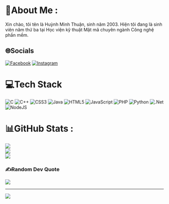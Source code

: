 # 💫About Me :
Xin chào, tôi tên là Huỳnh Minh Thuận, sinh năm 2003. Hiện tôi đang là sinh viên năm thứ  ba tại  Học viện kỹ thuật Mật mã  chuyên ngành Công nghệ phần mềm.

## 🌐Socials
[![Facebook](https://img.shields.io/badge/Facebook-%231877F2.svg?logo=Facebook&logoColor=white)](https://facebook.com/https://www.facebook.com/thuan.huynhminh.3158?mibextid=PtKPJ9)
[![Instagram](https://img.shields.io/badge/Instagram-%23E4405F.svg?logo=Instagram&logoColor=white)](https://instagram.com/https://www.instagram.com/thuanminh_huynh?igsh=MXZobjB0OXpwcnRi&utm_source=qr) 

# 💻Tech Stack
![C](https://img.shields.io/badge/c-%2300599C.svg?style=for-the-badge&logo=c&logoColor=white) ![C++](https://img.shields.io/badge/c++-%2300599C.svg?style=for-the-badge&logo=c%2B%2B&logoColor=white) ![CSS3](https://img.shields.io/badge/css3-%231572B6.svg?style=for-the-badge&logo=css3&logoColor=white) ![Java](https://img.shields.io/badge/java-%23ED8B00.svg?style=for-the-badge&logo=java&logoColor=white) ![HTML5](https://img.shields.io/badge/html5-%23E34F26.svg?style=for-the-badge&logo=html5&logoColor=white) ![JavaScript](https://img.shields.io/badge/javascript-%23323330.svg?style=for-the-badge&logo=javascript&logoColor=%23F7DF1E) ![PHP](https://img.shields.io/badge/php-%23777BB4.svg?style=for-the-badge&logo=php&logoColor=white) ![Python](https://img.shields.io/badge/python-3670A0?style=for-the-badge&logo=python&logoColor=ffdd54) ![.Net](https://img.shields.io/badge/.NET-5C2D91?style=for-the-badge&logo=.net&logoColor=white) ![NodeJS](https://img.shields.io/badge/node.js-6DA55F?style=for-the-badge&logo=node.js&logoColor=white)
# 📊GitHub Stats :
![](https://github-readme-stats.vercel.app/api?username=minhthuanvn&theme=dark&hide_border=false&include_all_commits=true&count_private=false)<br/>
![](https://github-readme-streak-stats.herokuapp.com/?user=minhthuanvn&theme=dark&hide_border=false)<br/>
![](https://github-readme-stats.vercel.app/api/top-langs/?username=minhthuanvn&theme=dark&hide_border=false&include_all_commits=true&count_private=false&layout=compact)

### ✍️Random Dev Quote
![](https://quotes-github-readme.vercel.app/api?type=horizontal&theme=merko)

---
[![](https://visitcount.itsvg.in/api?id=minhthuanvn&icon=0&color=0)](https://visitcount.itsvg.in)
